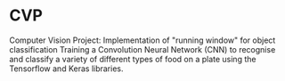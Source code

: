 # CVP
Computer Vision Project: Implementation of "running window" for object classification
Training a Convolution Neural Network (CNN) to recognise and classify a variety of different types of food on a plate using the Tensorflow and Keras libraries.

